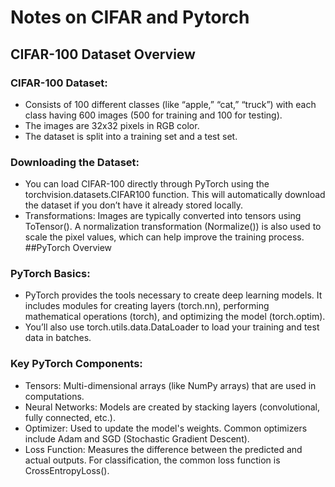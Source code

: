 # Notes on CIFAR and Pytorch

## CIFAR-100 Dataset Overview
### CIFAR-100 Dataset:
- Consists of 100 different classes (like “apple,” “cat,” “truck”) with each class having 600 images (500 for training and 100 for testing).
- The images are 32x32 pixels in RGB color.
- The dataset is split into a training set and a test set.
### Downloading the Dataset:
- You can load CIFAR-100 directly through PyTorch using the torchvision.datasets.CIFAR100 function. This will automatically download the dataset if you don’t have it already stored locally.
- Transformations: Images are typically converted into tensors using ToTensor(). A normalization transformation (Normalize()) is also used to scale the pixel values, which can help improve the training process.
##PyTorch Overview
### PyTorch Basics:
- PyTorch provides the tools necessary to create deep learning models. It includes modules for creating layers (torch.nn), performing mathematical operations (torch), and optimizing the model (torch.optim).
- You’ll also use torch.utils.data.DataLoader to load your training and test data in batches.
### Key PyTorch Components:
- Tensors: Multi-dimensional arrays (like NumPy arrays) that are used in computations.
- Neural Networks: Models are created by stacking layers (convolutional, fully connected, etc.).
- Optimizer: Used to update the model's weights. Common optimizers include Adam and SGD (Stochastic Gradient Descent).
- Loss Function: Measures the difference between the predicted and actual outputs. For classification, the common loss function is CrossEntropyLoss().

